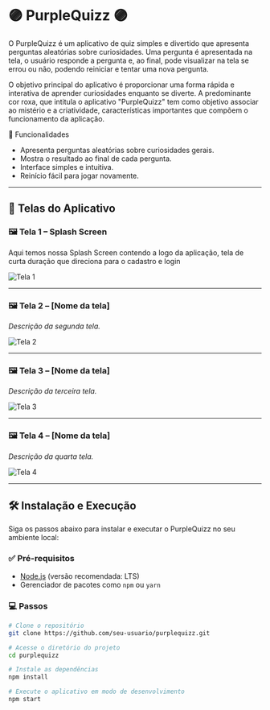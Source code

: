 # 🟣 PurpleQuizz 🟣
<p>
  O PurpleQuizz é um aplicativo de quiz simples e divertido que apresenta perguntas aleatórias sobre curiosidades. 
  Uma pergunta é apresentada na tela, o usuário responde a pergunta e, ao final, pode visualizar na tela se errou ou não, podendo reiniciar e tentar uma nova pergunta.
</p>
<p>
  O objetivo principal do aplicativo é proporcionar uma forma rápida e interativa de aprender curiosidades enquanto se diverte. A predominante cor roxa, que intitula o aplicativo "PurpleQuizz" tem como objetivo associar ao mistério e a criatividade, características importantes que compõem o funcionamento da aplicação. 
</p>
 🚀 Funcionalidades

- Apresenta perguntas aleatórias sobre curiosidades gerais.
- Mostra o resultado ao final de cada pergunta.
- Interface simples e intuitiva.
- Reinício fácil para jogar novamente.

---

## 📲 Telas do Aplicativo

### 🖼️ Tela 1 – Splash Screen
Aqui temos nossa Splash Screen contendo a logo da aplicação, tela de curta duração que direciona para o cadastro e login

![Tela 1](assets/tela1.png)

---

### 🖼️ Tela 2 – [Nome da tela]
_Descrição da segunda tela._

![Tela 2](./screenshots/tela2.png)

---

### 🖼️ Tela 3 – [Nome da tela]
_Descrição da terceira tela._

![Tela 3](./screenshots/tela3.png)

---

### 🖼️ Tela 4 – [Nome da tela]
_Descrição da quarta tela._

![Tela 4](./screenshots/tela4.png)

---

## 🛠️ Instalação e Execução

Siga os passos abaixo para instalar e executar o PurpleQuizz no seu ambiente local:

### ✅ Pré-requisitos

- [Node.js](https://nodejs.org/) (versão recomendada: LTS)
- Gerenciador de pacotes como `npm` ou `yarn`

### 💻 Passos

```bash
# Clone o repositório
git clone https://github.com/seu-usuario/purplequizz.git

# Acesse o diretório do projeto
cd purplequizz

# Instale as dependências
npm install

# Execute o aplicativo em modo de desenvolvimento
npm start

